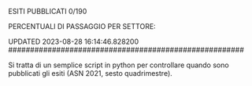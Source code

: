 ESITI PUBBLICATI 0/190 

PERCENTUALI DI PASSAGGIO PER SETTORE:

UPDATED 2023-08-28 16:14:46.828200
###################################################### 

Si tratta di un semplice script in python per controllare quando sono pubblicati gli esiti (ASN 2021, sesto quadrimestre).

